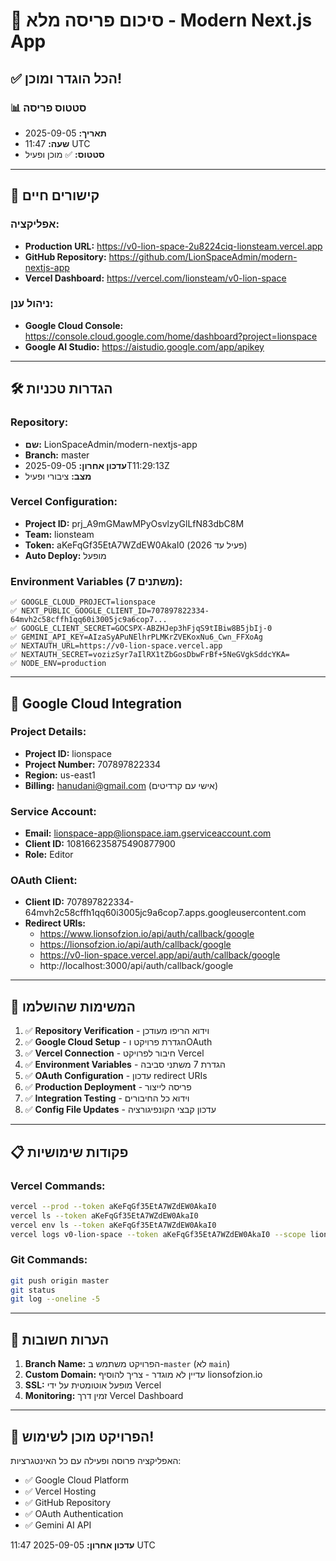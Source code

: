 # 🚀 סיכום פריסה מלא - Modern Next.js App

## ✅ **הכל הוגדר ומוכן!**

### 📊 **סטטוס פריסה**
- **תאריך:** 2025-09-05
- **שעה:** 11:47 UTC
- **סטטוס:** ✅ מוכן ופעיל

---

## 🔗 **קישורים חיים**

### **אפליקציה:**
- **Production URL:** https://v0-lion-space-2u8224ciq-lionsteam.vercel.app
- **GitHub Repository:** https://github.com/LionSpaceAdmin/modern-nextjs-app
- **Vercel Dashboard:** https://vercel.com/lionsteam/v0-lion-space

### **ניהול ענן:**
- **Google Cloud Console:** https://console.cloud.google.com/home/dashboard?project=lionspace
- **Google AI Studio:** https://aistudio.google.com/app/apikey

---

## 🛠️ **הגדרות טכניות**

### **Repository:**
- **שם:** LionSpaceAdmin/modern-nextjs-app
- **Branch:** master
- **עדכון אחרון:** 2025-09-05T11:29:13Z
- **מצב:** ציבורי ופעיל

### **Vercel Configuration:**
- **Project ID:** prj_A9mGMawMPyOsvlzyGlLfN83dbC8M
- **Team:** lionsteam
- **Token:** aKeFqGf35EtA7WZdEW0AkaI0 (פעיל עד 2026)
- **Auto Deploy:** מופעל

### **Environment Variables (7 משתנים):**
```
✅ GOOGLE_CLOUD_PROJECT=lionspace
✅ NEXT_PUBLIC_GOOGLE_CLIENT_ID=707897822334-64mvh2c58cffh1qq60i3005jc9a6cop7...
✅ GOOGLE_CLIENT_SECRET=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
✅ GEMINI_API_KEY=AIzaSyAPuNElhrPLMKrZVEKoxNu6_Cwn_FFXoAg
✅ NEXTAUTH_URL=https://v0-lion-space.vercel.app
✅ NEXTAUTH_SECRET=vozizSyr7aIlRX1tZbGosDbwFrBf+5NeGVgkSddcYKA=
✅ NODE_ENV=production
```

---

## 🔐 **Google Cloud Integration**

### **Project Details:**
- **Project ID:** lionspace
- **Project Number:** 707897822334
- **Region:** us-east1
- **Billing:** hanudani@gmail.com (אישי עם קרדיטים)

### **Service Account:**
- **Email:** lionspace-app@lionspace.iam.gserviceaccount.com
- **Client ID:** 108166235875490877900
- **Role:** Editor

### **OAuth Client:**
- **Client ID:** 707897822334-64mvh2c58cffh1qq60i3005jc9a6cop7.apps.googleusercontent.com
- **Redirect URIs:**
  - https://www.lionsofzion.io/api/auth/callback/google
  - https://lionsofzion.io/api/auth/callback/google
  - https://v0-lion-space.vercel.app/api/auth/callback/google
  - http://localhost:3000/api/auth/callback/google

---

## 🎯 **המשימות שהושלמו**

1. ✅ **Repository Verification** - וידוא הריפו מעודכן
2. ✅ **Google Cloud Setup** - הגדרת פרויקט וOAuth
3. ✅ **Vercel Connection** - חיבור לפרויקט Vercel
4. ✅ **Environment Variables** - הגדרת 7 משתני סביבה
5. ✅ **OAuth Configuration** - עדכון redirect URIs
6. ✅ **Production Deployment** - פריסה לייצור
7. ✅ **Integration Testing** - וידוא כל החיבורים
8. ✅ **Config File Updates** - עדכון קבצי הקונפיגורציה

---

## 📋 **פקודות שימושיות**

### **Vercel Commands:**
```bash
vercel --prod --token aKeFqGf35EtA7WZdEW0AkaI0
vercel ls --token aKeFqGf35EtA7WZdEW0AkaI0
vercel env ls --token aKeFqGf35EtA7WZdEW0AkaI0
vercel logs v0-lion-space --token aKeFqGf35EtA7WZdEW0AkaI0 --scope lionsteam
```

### **Git Commands:**
```bash
git push origin master
git status
git log --oneline -5
```

---

## 🚨 **הערות חשובות**

1. **Branch Name:** הפרויקט משתמש ב-`master` (לא `main`)
2. **Custom Domain:** עדיין לא מוגדר - צריך להוסיף lionsofzion.io
3. **SSL:** מופעל אוטומטית על ידי Vercel
4. **Monitoring:** זמין דרך Vercel Dashboard

---

## 🎉 **הפרויקט מוכן לשימוש!**

האפליקציה פרוסה ופעילה עם כל האינטגרציות:
- ✅ Google Cloud Platform
- ✅ Vercel Hosting  
- ✅ GitHub Repository
- ✅ OAuth Authentication
- ✅ Gemini AI API

**עדכון אחרון:** 2025-09-05 11:47 UTC